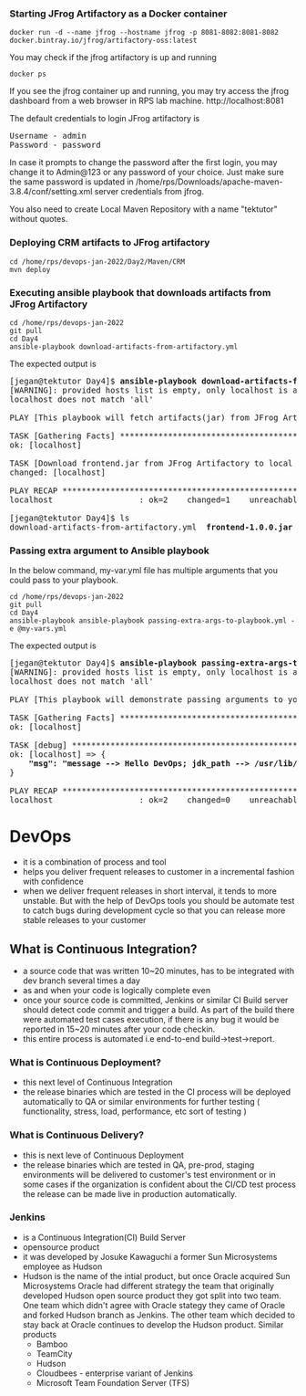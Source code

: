 ### Starting JFrog Artifactory as a Docker container
```
docker run -d --name jfrog --hostname jfrog -p 8081-8082:8081-8082 docker.bintray.io/jfrog/artifactory-oss:latest 
```
You may check if the jfrog artifactory is up and running
```
docker ps
```
If you see the jfrog container up and running, you may try access the jfrog dashboard from a web browser in RPS lab machine.
http://localhost:8081

The default credentials to login JFrog artifactory is
<pre>
Username - admin
Password - password
</pre>
In case it prompts to change the password after the first login, you may change it to Admin@123 or any password of your choice. Just make sure the same password is updated in /home/rps/Downloads/apache-maven-3.8.4/conf/setting.xml server credentials from jfrog.

You also need to create Local Maven Repository with a name "tektutor" without quotes.

### Deploying CRM artifacts to JFrog artifactory
```
cd /home/rps/devops-jan-2022/Day2/Maven/CRM
mvn deploy
```

### Executing ansible playbook that downloads artifacts from JFrog Artifactory
```
cd /home/rps/devops-jan-2022
git pull
cd Day4
ansible-playbook download-artifacts-from-artifactory.yml
```
The expected output is
<pre>[jegan@tektutor Day4]$ <b>ansible-playbook download-artifacts-from-artifactory.yml</b>
[WARNING]: provided hosts list is empty, only localhost is available. Note that the implicit
localhost does not match 'all'

PLAY [This playbook will fetch artifacts(jar) from JFrog Artifactory] *******************************

TASK [Gathering Facts] ******************************************************************************
ok: [localhost]

TASK [Download frontend.jar from JFrog Artifactory to local machine] ********************************
changed: [localhost]

PLAY RECAP ******************************************************************************************
localhost                  : ok=2    changed=1    unreachable=0    failed=0    skipped=0    rescued=0    ignored=0   

[jegan@tektutor Day4]$ ls
download-artifacts-from-artifactory.yml  <b>frontend-1.0.0.jar</b>  README.md
</pre>

### Passing extra argument to Ansible playbook
In the below command, my-var.yml file has multiple arguments that you could pass to your playbook.
```
cd /home/rps/devops-jan-2022
git pull
cd Day4
ansible-playbook ansible-playbook passing-extra-args-to-playbook.yml -e @my-vars.yml
```
The expected output is 
<pre>
[jegan@tektutor Day4]$ <b>ansible-playbook passing-extra-args-to-playbook.yml -e @my-vars.yml</b>
[WARNING]: provided hosts list is empty, only localhost is available. Note that the implicit
localhost does not match 'all'

PLAY [This playbook will demonstrate passing arguments to your playbook] ****************************

TASK [Gathering Facts] ******************************************************************************
ok: [localhost]

TASK [debug] ****************************************************************************************
ok: [localhost] => {
    <b>"msg": "message --> Hello DevOps; jdk_path --> /usr/lib/jdk1.8/bin; maven home --> /usr/share/maven "</b>
}

PLAY RECAP ******************************************************************************************
localhost                  : ok=2    changed=0    unreachable=0    failed=0    skipped=0    rescued=0    ignored=0   
</pre>


# DevOps
- it is a combination of process and tool
- helps you deliver frequent releases to customer in a incremental fashion with confidence
- when we deliver frequent releases in short interval, it tends to more unstable.  But with the help of DevOps tools
  you should be automate test to catch bugs during development cycle so that you can release more stable releases to your customer
 
## What is Continuous Integration?
- a source code that was written 10~20 minutes, has to be integrated with dev branch several times a day
- as and when your code is logically complete even 
- once your source code is committed, Jenkins or similar CI Build server should detect code commit and trigger a build. As part of the build there were automated test cases execution, if there is any bug it would be reported in 15~20 minutes after your code checkin.
- this entire process is automated i.e end-to-end build->test->report.

### What is Continuous Deployment?
- this next level of Continuous Integration
- the release binaries which are tested in the CI process will be deployed automatically to QA or similar environments for further testing ( functionality, stress, load, performance, etc sort of testing )

### What is Continuous Delivery?
- this is next leve of Continuous Deployment
- the release binaries which are tested in QA, pre-prod, staging environments will be delivered to customer's test environment or in some cases if the organization is confident about the CI/CD test process the release can be made live in production automatically.


### Jenkins 
- is a Continuous Integration(CI) Build Server
- opensource product
- it was developed by Josuke Kawaguchi a former Sun Microsystems employee as Hudson
- Hudson is the name of the intial product, but once Oracle acquired Sun Microsystems Oracle had different strategy
  the team that originally developed Hudson open source product they got split into two team. One team which didn't agree with Oracle stategy they came of Oracle and forked Hudson branch as Jenkins.  The other team which decided to stay back at Oracle continues to develop the Hudson product.
Similar products
  - Bamboo
  - TeamCity
  - Hudson
  - Cloudbees - enterprise variant of Jenkins
  - Microsoft Team Foundation Server (TFS)



